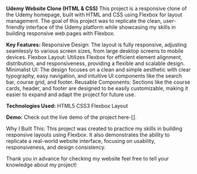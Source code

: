 **Udemy Website Clone (HTML & CSS)**
This project is a responsive clone of the Udemy homepage, built with HTML and CSS using Flexbox for layout management. The goal of this project was to replicate the clean, user-friendly interface of the Udemy platform while showcasing my skills in building responsive web pages with Flexbox.

**Key Features:**
Responsive Design: The layout is fully responsive, adjusting seamlessly to various screen sizes, from large desktop screens to mobile devices.
Flexbox Layout: Utilizes Flexbox for efficient element alignment, distribution, and responsiveness, providing a flexible and scalable design.
Minimalist UI: The design focuses on a clean and simple aesthetic with clear typography, easy navigation, and intuitive UI components like the search bar, course grid, and footer.
Reusable Components: Sections like the course cards, header, and footer are designed to be easily customizable, making it easier to expand and adapt the project for future use.

**Technologies Used:**
HTML5
CSS3
Flexbox Layout

**Demo:**
Check out the live demo of the project here-[].

Why I Built This:
This project was created to practice my skills in building responsive layouts using Flexbox. It also demonstrates the ability to replicate a real-world website interface, focusing on usability, responsiveness, and design consistency.

Thank you in advance for checking my website feel free to tell your knowledge about my project!
